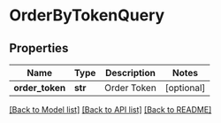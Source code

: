 # OrderByTokenQuery

## Properties
Name | Type | Description | Notes
------------ | ------------- | ------------- | -------------
**order_token** | **str** | Order Token | [optional] 

[[Back to Model list]](../README.md#documentation-for-models) [[Back to API list]](../README.md#documentation-for-api-endpoints) [[Back to README]](../README.md)


